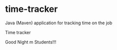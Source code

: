 # time-tracker
Java (Maven) application for tracking time on the job

Time tracker

Good Night m Students!!!
